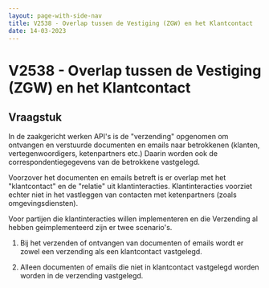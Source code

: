 ```yaml
---
layout: page-with-side-nav
title: V2538 - Overlap tussen de Vestiging (ZGW) en het Klantcontact
date: 14-03-2023
---
```


# V2538 - Overlap tussen de Vestiging (ZGW) en het Klantcontact

## Vraagstuk

In de zaakgericht werken API's is de "verzending" opgenomen om ontvangen en verstuurde documenten en emails naar betrokkenen (klanten, vertegenwoordigers, ketenpartners etc.) Daarin worden ook de correspondentiegegevens van de betrokkene vastgelegd. 

Voorzover het documenten en emails betreft is er overlap met het "klantcontact" en de "relatie" uit klantinteracties. Klantinteracties voorziet echter niet in het vastleggen van contacten met ketenpartners (zoals omgevingsdiensten). 

Voor partijen die klantinteracties willen implementeren en die Verzending al hebben geimplementeerd zijn er twee scenario's.

1) Bij het verzenden of ontvangen van documenten of emails wordt er zowel een verzending als een klantcontact vastgelegd.
  
2) Alleen documenten of emails die niet in klantcontact vastgelegd worden worden in de verzending vastgelegd.  
